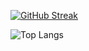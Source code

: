 [![GitHub Streak](https://streak-stats.demolab.com?user=cirillojon&theme=tokyonight-duo)](https://git.io/streak-stats)


![Top Langs](https://github-readme-stats.vercel.app/api/top-langs/?username=cirillojon&size_weight=0.15&count_weight=0.85&langs_count=5&layout=compact)


<!--
**cirillojon/cirillojon** is a ✨ _special_ ✨ repository because its `README.md` (this file) appears on your GitHub profile.

Here are some ideas to get you started:

- 🔭 I’m currently working on ...
- 🌱 I’m currently learning ...
- 👯 I’m looking to collaborate on ...
- 🤔 I’m looking for help with ...
- 💬 Ask me about ...
- 📫 How to reach me: ...
- 😄 Pronouns: ...
- ⚡ Fun fact: ...
-->
